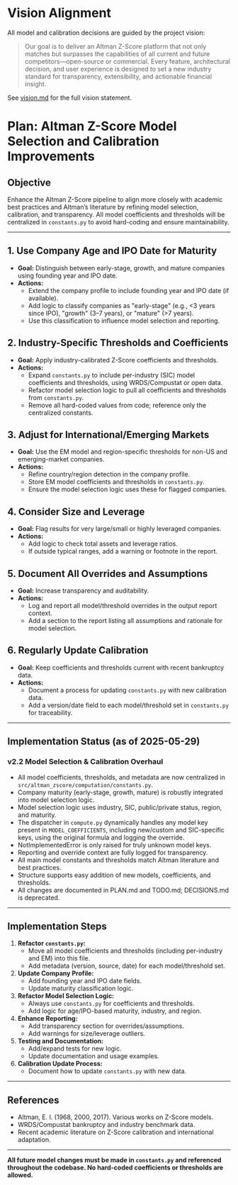 # Vision Alignment

All model and calibration decisions are guided by the project vision:

> Our goal is to deliver an Altman Z-Score platform that not only matches but surpasses the capabilities of all current and future competitors—open-source or commercial. Every feature, architectural decision, and user experience is designed to set a new industry standard for transparency, extensibility, and actionable financial insight.

See [vision.md](./vision.md) for the full vision statement.

# Plan: Altman Z-Score Model Selection and Calibration Improvements

## Objective
Enhance the Altman Z-Score pipeline to align more closely with academic best practices and Altman’s literature by refining model selection, calibration, and transparency. All model coefficients and thresholds will be centralized in `constants.py` to avoid hard-coding and ensure maintainability.

---

## 1. Use Company Age and IPO Date for Maturity
- **Goal:** Distinguish between early-stage, growth, and mature companies using founding year and IPO date.
- **Actions:**
  - Extend the company profile to include founding year and IPO date (if available).
  - Add logic to classify companies as "early-stage" (e.g., <3 years since IPO), "growth" (3–7 years), or "mature" (>7 years).
  - Use this classification to influence model selection and reporting.

## 2. Industry-Specific Thresholds and Coefficients
- **Goal:** Apply industry-calibrated Z-Score coefficients and thresholds.
- **Actions:**
  - Expand `constants.py` to include per-industry (SIC) model coefficients and thresholds, using WRDS/Compustat or open data.
  - Refactor model selection logic to pull all coefficients and thresholds from `constants.py`.
  - Remove all hard-coded values from code; reference only the centralized constants.

## 3. Adjust for International/Emerging Markets
- **Goal:** Use the EM model and region-specific thresholds for non-US and emerging-market companies.
- **Actions:**
  - Refine country/region detection in the company profile.
  - Store EM model coefficients and thresholds in `constants.py`.
  - Ensure the model selection logic uses these for flagged companies.

## 4. Consider Size and Leverage
- **Goal:** Flag results for very large/small or highly leveraged companies.
- **Actions:**
  - Add logic to check total assets and leverage ratios.
  - If outside typical ranges, add a warning or footnote in the report.

## 5. Document All Overrides and Assumptions
- **Goal:** Increase transparency and auditability.
- **Actions:**
  - Log and report all model/threshold overrides in the output report context.
  - Add a section to the report listing all assumptions and rationale for model selection.

## 6. Regularly Update Calibration
- **Goal:** Keep coefficients and thresholds current with recent bankruptcy data.
- **Actions:**
  - Document a process for updating `constants.py` with new calibration data.
  - Add a version/date field to each model/threshold set in `constants.py` for traceability.

---

## Implementation Status (as of 2025-05-29)

### v2.2 Model Selection & Calibration Overhaul
- All model coefficients, thresholds, and metadata are now centralized in `src/altman_zscore/computation/constants.py`.
- Company maturity (early-stage, growth, mature) is robustly integrated into model selection logic.
- Model selection logic uses industry, SIC, public/private status, region, and maturity.
- The dispatcher in `compute.py` dynamically handles any model key present in `MODEL_COEFFICIENTS`, including new/custom and SIC-specific keys, using the original formula and logging the override.
- NotImplementedError is only raised for truly unknown model keys.
- Reporting and override context are fully logged for transparency.
- All main model constants and thresholds match Altman literature and best practices.
- Structure supports easy addition of new models, coefficients, and thresholds.
- All changes are documented in PLAN.md and TODO.md; DECISIONS.md is deprecated.

---

## Implementation Steps
1. **Refactor `constants.py`:**
   - Move all model coefficients and thresholds (including per-industry and EM) into this file.
   - Add metadata (version, source, date) for each model/threshold set.
2. **Update Company Profile:**
   - Add founding year and IPO date fields.
   - Update maturity classification logic.
3. **Refactor Model Selection Logic:**
   - Always use `constants.py` for coefficients and thresholds.
   - Add logic for age/IPO-based maturity, industry, and region.
4. **Enhance Reporting:**
   - Add transparency section for overrides/assumptions.
   - Add warnings for size/leverage outliers.
5. **Testing and Documentation:**
   - Add/expand tests for new logic.
   - Update documentation and usage examples.
6. **Calibration Update Process:**
   - Document how to update `constants.py` with new data.

---

## References
- Altman, E. I. (1968, 2000, 2017). Various works on Z-Score models.
- WRDS/Compustat bankruptcy and industry benchmark data.
- Recent academic literature on Z-Score calibration and international adaptation.

---

**All future model changes must be made in `constants.py` and referenced throughout the codebase. No hard-coded coefficients or thresholds are allowed.**
